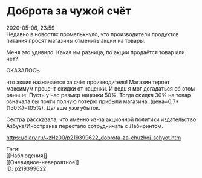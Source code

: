 Доброта за чужой счёт
======================

   
 2020-05-06, 23:59   
  Недавно в новостях промелькнуло, что производители продуктов питания просят магазины отменить акции на товары.   
   
 Меня это удивило. Какая им разница, по акции продаётся товар или нет?   
   
 ОКАЗАЛОСЬ   
   
 что акция назначается за счёт производителя! Магазин теряет максимум процент скидки от наценки. И ведь я мог догадаться об этом раньше. Пусть у нас размер наценки 50%. Тогда скидка 30% на товар означала бы почти полную потерю прибыли магазина. (цена=0,7*(150%)=105%). Дальше уже убыток.   
   
 Сестра рассказала, что именно из-за акционной политики издательство Азбука/Иностранка перестало сотрудничать с Лабиринтом.   
    
 <https://diary.ru/~zHz00/p219399622_dobrota-za-chuzhoj-schyot.htm>   
   
 Теги:   
 [[Наблюдения]]   
 [[Очевидное-невероятное]]   
 ID: p219399622
